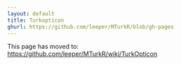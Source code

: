 ```yaml
---
layout: default
title: Turkopticon
ghurl: https://github.com/leeper/MTurkR/blob/gh-pages
---
```


This page has moved to: https://github.com/leeper/MTurkR/wiki/TurkOpticon
